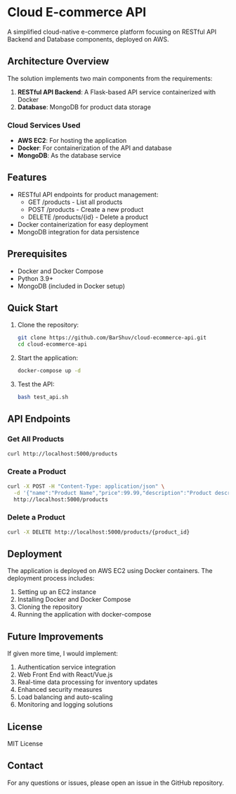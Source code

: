 # Cloud E-commerce API

A simplified cloud-native e-commerce platform focusing on RESTful API Backend and Database components, deployed on AWS.

## Architecture Overview

The solution implements two main components from the requirements:
1. **RESTful API Backend**: A Flask-based API service containerized with Docker
2. **Database**: MongoDB for product data storage

### Cloud Services Used
- **AWS EC2**: For hosting the application
- **Docker**: For containerization of the API and database
- **MongoDB**: As the database service

## Features

- RESTful API endpoints for product management:
  - GET /products - List all products
  - POST /products - Create a new product
  - DELETE /products/{id} - Delete a product
- Docker containerization for easy deployment
- MongoDB integration for data persistence

## Prerequisites

- Docker and Docker Compose
- Python 3.9+
- MongoDB (included in Docker setup)

## Quick Start

1. Clone the repository:
   ```bash
   git clone https://github.com/BarShuv/cloud-ecommerce-api.git
   cd cloud-ecommerce-api
   ```

2. Start the application:
   ```bash
   docker-compose up -d
   ```

3. Test the API:
   ```bash
   bash test_api.sh
   ```

## API Endpoints

### Get All Products
```bash
curl http://localhost:5000/products
```

### Create a Product
```bash
curl -X POST -H "Content-Type: application/json" \
  -d '{"name":"Product Name","price":99.99,"description":"Product description"}' \
  http://localhost:5000/products
```

### Delete a Product
```bash
curl -X DELETE http://localhost:5000/products/{product_id}
```

## Deployment

The application is deployed on AWS EC2 using Docker containers. The deployment process includes:
1. Setting up an EC2 instance
2. Installing Docker and Docker Compose
3. Cloning the repository
4. Running the application with docker-compose

## Future Improvements

If given more time, I would implement:
1. Authentication service integration
2. Web Front End with React/Vue.js
3. Real-time data processing for inventory updates
4. Enhanced security measures
5. Load balancing and auto-scaling
6. Monitoring and logging solutions

## License

MIT License

## Contact

For any questions or issues, please open an issue in the GitHub repository. 